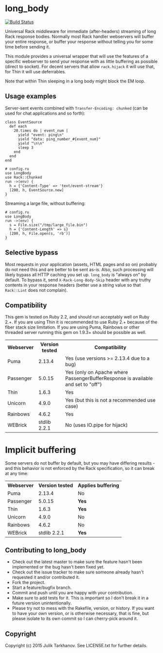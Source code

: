 # long_body

[![Build Status](https://travis-ci.org/julik/long_body.svg?branch=master)](https://travis-ci.org/julik/long_body)

Universal Rack middleware for immediate (after-headers) streaming of long Rack response bodies.
Normally most Rack handler webservers will buffer your entire response, or buffer your response
without telling you for some time before sending it.

This module provides a universal wrapper that will use the features of a specific webserver
to send your response with as little buffering as possible (direct to socket). For decent
servers that allow `rack.hijack` it will use that, for Thin it will use deferrables.

Note that within Thin sleeping in a long body might block the EM loop.

## Usage examples

Server-sent events combined with `Transfer-Encoding: chunked` (can be used for chat applications and so forth):

    class EventSource
      def each
        20.times do | event_num |
          yield "event: ping\n"
          yield "data: ping_number_#{event_num}"
          yield "\n\n"
          sleep 3
        end
      end
    end
    
    # config.ru
    use LongBody
    use Rack::Chunked
    run ->(env) {
      h = {'Content-Type' => 'text/event-stream'}
      [200, h, EventSource.new]
    }

Streaming a large file, without buffering:

    # config.ru
    use LongBody
    run ->(env) {
      s = File.size("/tmp/large_file.bin")
      h = {'Content-Length' => s}
      [200, h, File.open(s, 'rb')]
    }

## Selective bypass

Most requests in your application (assets, HTML pages and so on) probably do not need this and are better to be sent as-is.
Also, such processing will likely bypass all HTTP caching you set up. `long_body` is "always on" by default. To bypass it,
send `X-Rack-Long-Body-Skip` header with any truthy contents in your response headers (better use a string value so that
`Rack::Lint` does not complain).

## Compatibility

This gem is tested on Ruby 2.2, and should run acceptably well on Ruby 2.+. If you are using Thin it is recommended to
use Ruby 2.+ because of the fiber stack size limitation. If you are using Puma, Rainbows or other threaded
server running this gem on 1.9.3+ should be possible as well.

<table>
  <tr><th>Webserver</th><th>Version tested</th><th>Compatibility</th></tr>
  <tr><td>Puma</td><td>2.13.4</td><td>Yes (use versions >= 2.13.4 due to a bug)</td></tr>
  <tr><td>Passenger</td><td>5.0.15</td><td>Yes (only on Apache where PassengerBufferResponse is available and set to "off")</td></tr>
  <tr><td>Thin</td><td>1.6.3</td><td>Yes</td></tr>
  <tr><td>Unicorn</td><td>4.9.0</td><td>Yes (but this is not a recommended use case)</td></tr>
  <tr><td>Rainbows</td><td>4.6.2</td><td>Yes</td></tr>
  <tr><td>WEBrick</td><td>stdlib 2.2.1</td><td>No (uses IO.pipe for hijack)</td></tr>
</table>

# Implicit buffering

Some servers do not buffer by default, but you may have differing results - and this behavior is not enforced by the
Rack specification, so it can break at any time:

<table>
  <tr><th>Webserver</th><th>Version tested</th><th>Applies buffering</th></tr>
  <tr><td>Puma</td><td>2.13.4</td><td>No</td></tr>
  <tr><td>Passenger</td><td>5.0.15</td><td><b>Yes</b></td></tr>
  <tr><td>Thin</td><td>1.6.3</td><td><b>Yes</b></td></tr>
  <tr><td>Unicorn</td><td>4.9.0</td><td>No</td></tr>
  <tr><td>Rainbows</td><td>4.6.2</td><td>No</td></tr>
  <tr><td>WEBrick</td><td>stdlib 2.2.1</td><td><b>Yes</b></td></tr>
</table>

## Contributing to long_body
 
* Check out the latest master to make sure the feature hasn't been implemented or the bug hasn't been fixed yet.
* Check out the issue tracker to make sure someone already hasn't requested it and/or contributed it.
* Fork the project.
* Start a feature/bugfix branch.
* Commit and push until you are happy with your contribution.
* Make sure to add tests for it. This is important so I don't break it in a future version unintentionally.
* Please try not to mess with the Rakefile, version, or history. If you want to have your own version, or is otherwise necessary, that is fine, but please isolate to its own commit so I can cherry-pick around it.

## Copyright

Copyright (c) 2015 Julik Tarkhanov. See LICENSE.txt for
further details.


